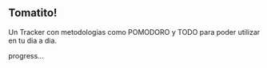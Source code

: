 ## Tomatito!

Un Tracker con metodologias como POMODORO y TODO para poder utilizar en tu dia a dia.

progress...
